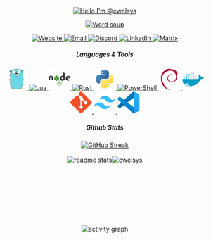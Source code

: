 <p align="center">
    <a href="https://github.com/cwelsys">
        <img alt="Hello I'm @cwelsys" img src="https://readme-typing-svg.demolab.com?font=Jetbrains+mono&size=20&duration=1&pause=999999&color=94E2D5&vCenter=true&width=435&height=30&lines=🙋‍♂️+Hello!+I'm+@cwelsys" /></a>
</p>
<p align="center">
    <a href="https://git.io/typing-svg">
        <img alt="Word soup" img src="https://readme-typing-svg.demolab.com?font=Jetbrains+mono&duration=4200&pause=690&color=94E2D5&random=true&width=435&lines=%F0%9F%92%BB+Terminal+tinkerer;%E2%9A%A1+Power+user;%F0%9F%8E%A8+Aesthetic+appreciator;%F0%9F%94%8DTech+stack+explorer+;%F0%9F%A4%93Developer-adjacent+;%F0%9F%A4%96+Automation+junkie;%F0%9F%90%A7+Linux+enjoyer;%F0%9F%A5%B7+Dotfile+bandit;%F0%9F%90%B3+Docker+stack+wrangler;%F0%9F%94%84+Workflow+optimizer;%F0%9F%A7%A0+Continuous+learner;%F0%9F%97%83%EF%B8%8F+Organized+systems+architect;%F0%9F%94%90+Security+conscious;%E2%9B%93%EF%B8%8F+Dependency+aware;%F0%9F%8C%B1+Open-source+enthusiast;%F0%9F%A7%B9+Clean+setup+evangelist;%F0%9F%A7%91%E2%80%8D%F0%9F%92%BBSoftware+Engineer;%F0%9F%9A%A8Systems+Admin;%F0%9F%94%90Cybersecurity+acknowledger" /></a>
</p>

<!-- Badges -->
<p align="center">
    <a href="https://cwel.sh">
        <img alt="Website" src="https://img.shields.io/badge/-cwel.sh-blue?style=for-the-badge&logo=firefox&logoColor=fab387&color=313244">
    </a>
    <a href="mailto:mail@cwel.sh">
        <img alt="Email" src="https://img.shields.io/badge/-email-gray?style=for-the-badge&logo=protonmail&logoColor=&color=cdd6f4">
    </a>
    <a href="https://discordapp.com/users/168066634454401025">
        <img alt="Discord" src="https://img.shields.io/badge/-discord-blue?style=for-the-badge&logo=discord&logoColor=EFF1F5&color=5865F2">
    </a>
    <a href="https://linkedin.com/in/connor-welsh">
        <img alt="LinkedIn" src="https://custom-icon-badges.demolab.com/badge/-connor--welsh-blue?style=for-the-badge&logo=linkedin-white&logoColor=EFF1F5&color=0A66C2">
    </a>
    <a href="https://matrix.to/#/@connor:cwel.sh">
        <img alt="Matrix" src="https://img.shields.io/badge/-@connor-black?style=for-the-badge&logo=matrix&logoColor=EFF1F5&color=313244">
    </a>
</p>
<h5 align="center">Languages & Tools</h5>
<!-- Tech Stack -->
<p align="center">
    <!-- Languages -->
    <a href="https://go.dev">
        <img src="https://raw.githubusercontent.com/devicons/devicon/master/icons/go/go-original.svg" alt="Go" width="50" height="50"/>
    </a>
    <a href="https://www.lua.org">
        <img src="https://cdn.jsdelivr.net/gh/devicons/devicon@latest/icons/lua/lua-plain.svg" alt="Lua" width="50" height="50"/>
    </a>
    <a href="https://nodejs.org">
        <img src="https://raw.githubusercontent.com/devicons/devicon/master/icons/nodejs/nodejs-original-wordmark.svg" alt="Node.js" width="50" height="50"/>
    </a>
    <a href="https://rust-lang.org">
        <img src="https://www.rustacean.net/assets/rustacean-orig-noshadow.svg" alt="Rust" width="50" height="50"/>
    </a>
    <a href="https://python.org">
        <img src="https://raw.githubusercontent.com/devicons/devicon/master/icons/python/python-original.svg" alt="Python" width="50" height="50"/>
    </a>
    <a href="https://github.com/PowerShell/PowerShell">
        <img src="https://avatars.githubusercontent.com/u/11524380" alt="PowerShell" width="50" height="50"/>
    </a>
    <!-- Operating Systems / Platforms -->
    <a href="https://www.debian.org">
        <img src="https://raw.githubusercontent.com/devicons/devicon/master/icons/debian/debian-plain.svg" alt="Debian" width="50" height="50"/>
    </a>
    <a href="https://docker.com">
        <img src="https://raw.githubusercontent.com/devicons/devicon/master/icons/docker/docker-plain.svg" alt="Docker" width="50" height="50"/>
    </a>
    <a href="https://git-scm.com">
        <img src="https://raw.githubusercontent.com/devicons/devicon/master/icons/git/git-original.svg" alt="Git" width="50" height="50"/>
    </a>
    <!-- Tools / Frameworks -->
    <a href="https://tailwindcss.com">
        <img src="https://raw.githubusercontent.com/devicons/devicon/master/icons/tailwindcss/tailwindcss-original.svg" alt="TailwindCSS" width="50" height="50"/>
    </a>
    <a href="https://code.visualstudio.com">
        <img src="https://raw.githubusercontent.com/devicons/devicon/master/icons/vscode/vscode-original.svg" alt="VSCode" width="50" height="50"/>
    </a>
</p>
<h5 align="center">Github Stats</h5>
<!-- GitHub Stats -->
<div style="display:flex;flex-direction:row;justify-content:center;">
<a href="https://git.io/streak-stats"><img src="https://streak-stats.demolab.com?user=cwelsys&theme=catppuccin-mocha&hide_border=true" alt="GitHub Streak" style="margin: 0" /></a>
</div>
<br>
<div style="display:flex;flex-direction:row;justify-content:center;">
  <img height="140"  src="https://github-readme-stats-gray-omega-11.vercel.app/api?username=cwelsys&count_private=true&show_icons=true&theme=catppuccin_mocha&rank_icon=github&border_radius=5&hide_border=true" alt="readme stats" style="margin: 0" /> 
  <img height="140"  src="https://github-readme-stats-gray-omega-11.vercel.app/api/top-langs?username=cwelsys&show_icons=true&locale=en&layout=compact&theme=catppuccin_mocha&border_radius=4&size_weight=0.5&count_weight=0.5&exclude_repo=github-readme-stats&hide_border=true&hide=html,css,roff" alt="cwelsys" style="margin: 0" />
</div>
<br>
<div style="display:flex;flex-direction:row;justify-content:center;">
    <img height="280" src="https://github-readme-activity-graph-beta-lime.vercel.app/graph?username=cwelsys&bg_color=1E1E2E&color=94E2D5&line=CBA6F7&point=CDD6F4&hide_border=true&hide_title=true" alt="activity graph" style="margin: 0" />
</div>
